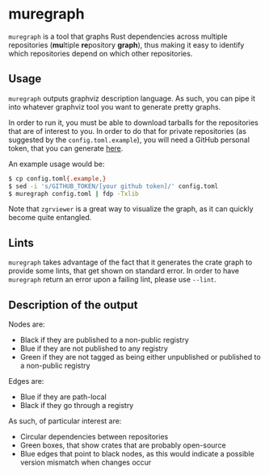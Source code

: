 # muregraph

`muregraph` is a tool that graphs Rust dependencies across multiple repositories
(**mu**ltiple **re**pository **graph**), thus making it easy to identify which
repositories depend on which other repositories.

## Usage

`muregraph` outputs graphviz description language. As such, you can pipe it into
whatever graphviz tool you want to generate pretty graphs.

In order to run it, you must be able to download tarballs for the repositories
that are of interest to you. In order to do that for private repositories (as
suggested by the `config.toml.example`), you will need a GitHub personal token,
that you can generate [here](https://github.com/settings/tokens).

An example usage would be:
```bash
$ cp config.toml{.example,}
$ sed -i 's/GITHUB_TOKEN/[your github token]/' config.toml
$ muregraph config.toml | fdp -Txlib
```

Note that `zgrviewer` is a great way to visualize the graph, as it can quickly
become quite entangled.

## Lints

`muregraph` takes advantage of the fact that it generates the crate graph to
provide some lints, that get shown on standard error. In order to have
`muregraph` return an error upon a failing lint, please use `--lint`.

## Description of the output

Nodes are:
- Black if they are published to a non-public registry
- Blue if they are not published to any registry
- Green if they are not tagged as being either unpublished or published to a
  non-public registry

Edges are:
- Blue if they are path-local
- Black if they go through a registry

As such, of particular interest are:
- Circular dependencies between repositories
- Green boxes, that show crates that are probably open-source
- Blue edges that point to black nodes, as this would indicate a possible
  version mismatch when changes occur
